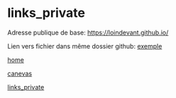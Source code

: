 # links_private

Adresse publique de base: https://loindevant.github.io/

Lien vers fichier dans même dossier github: [exemple](./article.png)


[home](https://loindevant.github.io/)

[canevas](https://loindevant.github.io/canevas)

[links_private](https://loindevant.github.io/links_private)
